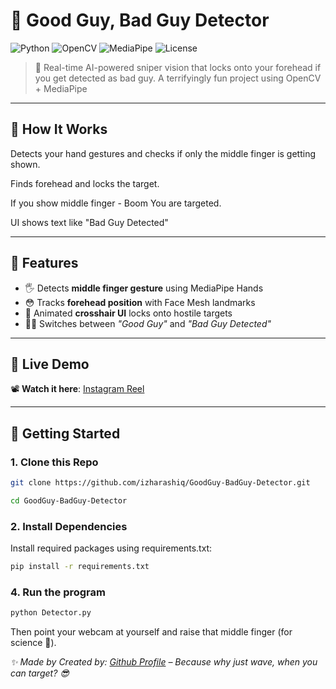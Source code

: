 # 🎯 Good Guy, Bad Guy Detector

![Python](https://img.shields.io/badge/python-3.8+-blue.svg)
![OpenCV](https://img.shields.io/badge/OpenCV-RealTime-red)
![MediaPipe](https://img.shields.io/badge/Mediapipe-Hand%20%26%20Face%20Mesh-orange)
![License](https://img.shields.io/badge/license-MIT-green)

> 🧠 Real-time AI-powered sniper vision that locks onto your forehead if you get detected as bad guy.
> A terrifyingly fun project using OpenCV + MediaPipe

---

## 🧠 How It Works

Detects your hand gestures and checks if only the middle finger is getting shown.

Finds forehead and locks the target.

If you show middle finger - Boom You are targeted.

UI shows text like "Bad Guy Detected"

---

## 🧩 Features

- 🖐️ Detects **middle finger gesture** using MediaPipe Hands
- 😳 Tracks **forehead position** with Face Mesh landmarks
- 🎯 Animated **crosshair UI** locks onto hostile targets
- 🧟‍♂️ Switches between *"Good Guy"* and *"Bad Guy Detected"*

---

## 🧪 Live Demo

📽️ **Watch it here**: [Instagram Reel](https://www.instagram.com/reel/DMc-KmdyrNp/)

---

## 🚀 Getting Started

### 1. Clone this Repo

```bash
git clone https://github.com/izharashiq/GoodGuy-BadGuy-Detector.git
```

```bash
cd GoodGuy-BadGuy-Detector
```

### 2. Install Dependencies
Install required packages using requirements.txt:

```bash
pip install -r requirements.txt
```

### 4. Run the program

```bash
python Detector.py
```
Then point your webcam at yourself and raise that middle finger (for science 👀).

*✨ Made by Created by: [Github Profile](https://www.github.com/izharashiq) – Because why just wave, when you can target? 😎*